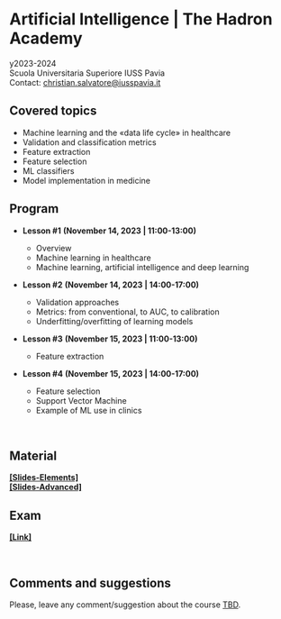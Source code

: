 # Artificial Intelligence | The Hadron Academy
y2023-2024
<br>
Scuola Universitaria Superiore IUSS Pavia
<br>
Contact: christian.salvatore@iusspavia.it

## Covered topics
* Machine learning and the «data life cycle» in healthcare
* Validation and classification metrics
* Feature extraction
* Feature selection
* ML classifiers
* Model implementation in medicine

## Program
* __Lesson #1__ __(November 14, 2023 \| 11:00-13:00)__ <br>
	* Overview
 	* Machine learning in healthcare
	* Machine learning, artificial intelligence and deep learning
 
* __Lesson #2__ __(November 14, 2023 \| 14:00-17:00)__ <br>
	* Validation approaches
	* Metrics: from conventional, to AUC, to calibration
	* Underfitting/overfitting of learning models

* __Lesson #3__ __(November 15, 2023 \| 11:00-13:00)__ <br>
	* Feature extraction

* __Lesson #4__ __(November 15, 2023 \| 14:00-17:00)__ <br>
	* Feature selection
	* Support Vector Machine
	* Example of ML use in clinics
 
<br>

## Material
[__[Slides-Elements]__](https://github.com/christiansalvatore/artificial-intelligence-hadron/tree/main/slides-elements)
<br>
[__[Slides-Advanced]__](https://github.com/christiansalvatore/artificial-intelligence-hadron/tree/main/slides-advanced)
<br>

## Exam
[__[Link]__](https://docs.google.com/forms/d/e/1FAIpQLSfRGrNy0wD6-Qei-s85h-aSr-PbRfm3wIsCimuvBH5ZT51ung/viewform?usp=sf_link)

<br>

## Comments and suggestions
Please, leave any comment/suggestion about the course [TBD]().
